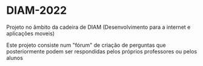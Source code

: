 # DIAM-2022


Projeto no âmbito da cadeira de DIAM (Desenvolvimento para a internet e aplicações moveis)

Este projeto consiste num "fórum" de criação de perguntas que posteriormente podem ser respondidas pelos próprios professores ou pelos alunos


